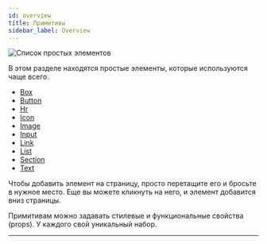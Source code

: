 ```yaml
---
id: overview
title: Примитивы
sidebar_label: Overview
---
```


![Список простых элементов](https://uploads.quarkly.io/landing/docs-interface-context-menu.png)

В этом разделе находятся простые элементы, которые используются чаще всего.

-   [Box](/interface/left-panels/adding-panel/primitives/box)
-   [Button](/interface/left-panels/adding-panel/primitives/button)
-   [Hr](/interface/left-panels/adding-panel/primitives/hr)
-   [Icon](/interface/left-panels/adding-panel/primitives/icon)
-   [Image](/interface/left-panels/adding-panel/primitives/image)
-   [Input](/interface/left-panels/adding-panel/primitives/input)
-   [Link](/interface/left-panels/adding-panel/primitives/link)
-   [List](/interface/left-panels/adding-panel/primitives/list)
-   [Section](/interface/left-panels/adding-panel/primitives/section)
-   [Text](/interface/left-panels/adding-panel/primitives/text)

Чтобы добавить элемент на страницу, просто перетащите его и бросьте в нужное место. Еще вы можете кликнуть на него, и элемент добавится вниз страницы.

Примитивам можно задавать стилевые и функциональные свойства (props). У каждого свой уникальный набор.

---
